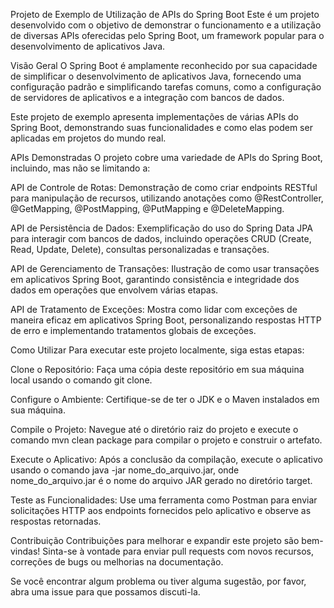 Projeto de Exemplo de Utilização de APIs do Spring Boot
Este é um projeto desenvolvido com o objetivo de demonstrar o funcionamento e a utilização de diversas APIs oferecidas pelo Spring Boot, um framework popular para o desenvolvimento de aplicativos Java.

Visão Geral
O Spring Boot é amplamente reconhecido por sua capacidade de simplificar o desenvolvimento de aplicativos Java, fornecendo uma configuração padrão e simplificando tarefas comuns, como a configuração de servidores de aplicativos e a integração com bancos de dados.

Este projeto de exemplo apresenta implementações de várias APIs do Spring Boot, demonstrando suas funcionalidades e como elas podem ser aplicadas em projetos do mundo real.

APIs Demonstradas
O projeto cobre uma variedade de APIs do Spring Boot, incluindo, mas não se limitando a:

API de Controle de Rotas: Demonstração de como criar endpoints RESTful para manipulação de recursos, utilizando anotações como @RestController, @GetMapping, @PostMapping, @PutMapping e @DeleteMapping.

API de Persistência de Dados: Exemplificação do uso do Spring Data JPA para interagir com bancos de dados, incluindo operações CRUD (Create, Read, Update, Delete), consultas personalizadas e transações.

API de Gerenciamento de Transações: Ilustração de como usar transações em aplicativos Spring Boot, garantindo consistência e integridade dos dados em operações que envolvem várias etapas.

API de Tratamento de Exceções: Mostra como lidar com exceções de maneira eficaz em aplicativos Spring Boot, personalizando respostas HTTP de erro e implementando tratamentos globais de exceções.

Como Utilizar
Para executar este projeto localmente, siga estas etapas:

Clone o Repositório: Faça uma cópia deste repositório em sua máquina local usando o comando git clone.

Configure o Ambiente: Certifique-se de ter o JDK e o Maven instalados em sua máquina.

Compile o Projeto: Navegue até o diretório raiz do projeto e execute o comando mvn clean package para compilar o projeto e construir o artefato.

Execute o Aplicativo: Após a conclusão da compilação, execute o aplicativo usando o comando java -jar nome_do_arquivo.jar, onde nome_do_arquivo.jar é o nome do arquivo JAR gerado no diretório target.

Teste as Funcionalidades: Use uma ferramenta como Postman para enviar solicitações HTTP aos endpoints fornecidos pelo aplicativo e observe as respostas retornadas.

Contribuição
Contribuições para melhorar e expandir este projeto são bem-vindas! Sinta-se à vontade para enviar pull requests com novos recursos, correções de bugs ou melhorias na documentação.

Se você encontrar algum problema ou tiver alguma sugestão, por favor, abra uma issue para que possamos discuti-la.
